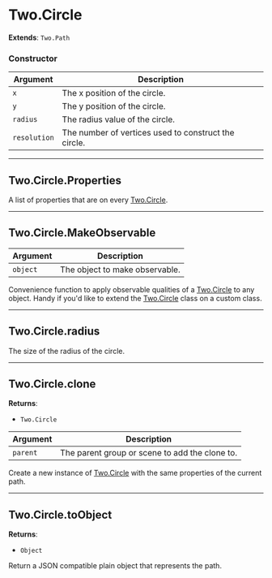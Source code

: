 # Two.Circle


__Extends__: `Two.Path`





### Constructor


| Argument | Description |
| ---- | ----------- |
| `x` | The x position of the circle. |
| `y` | The y position of the circle. |
| `radius` | The radius value of the circle. |
| `resolution` | The number of vertices used to construct the circle. |



---

<div class="static">

## Two.Circle.Properties






A list of properties that are on every [Two.Circle](/documentation/circle).









</div>



---

<div class="static">

## Two.Circle.MakeObservable








| Argument | Description |
| ---- | ----------- |
| `object` | The object to make observable. |


Convenience function to apply observable qualities of a [Two.Circle](/documentation/circle) to any object. Handy if you'd like to extend the [Two.Circle](/documentation/circle) class on a custom class.



</div>



---

<div class="instance">

## Two.Circle.radius






The size of the radius of the circle.









</div>



---

<div class="instance">

## Two.Circle.clone


__Returns__:



+ `Two.Circle`











| Argument | Description |
| ---- | ----------- |
| `parent` | The parent group or scene to add the clone to. |


Create a new instance of [Two.Circle](/documentation/circle) with the same properties of the current path.



</div>



---

<div class="instance">

## Two.Circle.toObject


__Returns__:



+ `Object`













Return a JSON compatible plain object that represents the path.



</div>


